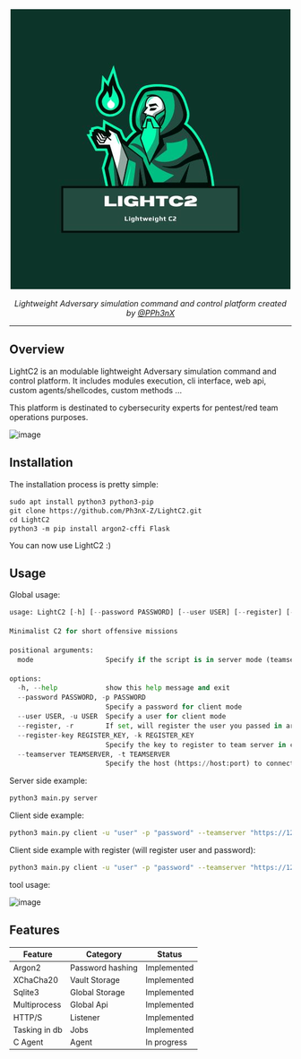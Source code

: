 <div align="center">
  <img width="500px" src="assets/lightc2.jpg" />

  <p><i>Lightweight Adversary simulation command and control platform created by <a href="https://twitter.com/PPh3nX">@PPh3nX</a></i></p>
</div>

---------------------------------------------------------------------------------------------------------------------------------

## Overview

LightC2 is an modulable lightweight Adversary simulation command and control platform. It includes modules execution, cli interface, web api, custom agents/shellcodes, custom methods ...

This platform is destinated to cybersecurity experts for pentest/red team operations purposes.

![image](https://github.com/Ph3nX-Z/LightC2/assets/66122220/7dbbd941-0ce7-4726-b37d-1beab035f4a6)



## Installation

The installation process is pretty simple:
```
sudo apt install python3 python3-pip
git clone https://github.com/Ph3nX-Z/LightC2.git
cd LightC2
python3 -m pip install argon2-cffi Flask
```
You can now use LightC2 :)

## Usage

Global usage:

```py
usage: LightC2 [-h] [--password PASSWORD] [--user USER] [--register] [--register-key REGISTER_KEY] [--teamserver TEAMSERVER] mode

Minimalist C2 for short offensive missions

positional arguments:
  mode                  Specify if the script is in server mode (teamserver), or in client mode

options:
  -h, --help            show this help message and exit
  --password PASSWORD, -p PASSWORD
                        Specify a password for client mode
  --user USER, -u USER  Specify a user for client mode
  --register, -r        If set, will register the user you passed in argument (need the register key)
  --register-key REGISTER_KEY, -k REGISTER_KEY
                        Specify the key to register to team server in client mode
  --teamserver TEAMSERVER, -t TEAMSERVER
                        Specify the host (https://host:port) to connect to the team server in client mode
```
Server side example:

```sh
python3 main.py server
```

Client side example:

```sh
python3 main.py client -u "user" -p "password" --teamserver "https://127.0.0.1:8080"
```

Client side example with register (will register user and password):

```sh
python3 main.py client -u "user" -p "password" --teamserver "https://127.0.0.1:8080" --register --register-key <registerkey from teamserver>
```

tool usage:

![image](https://github.com/Ph3nX-Z/LightC2/assets/66122220/be3b26a5-177c-46d2-ab4f-e277be5ff5b0)


## Features

|Feature|Category|Status|
|---|---|---|
| Argon2  | Password hashing  | Implemented  |
|  XChaCha20 | Vault Storage  |  Implemented |
| Sqlite3  | Global Storage  |  Implemented |
| Multiprocess  | Global Api  |  Implemented |
| HTTP/S  | Listener  |  Implemented |
| Tasking in db  | Jobs  |  Implemented |
| C Agent | Agent  |  In progress|
